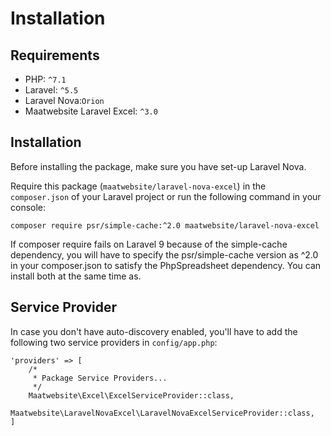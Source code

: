 # Installation

## Requirements

* PHP: `^7.1`
* Laravel: `^5.5`
* Laravel Nova:`Orion` 
* Maatwebsite Laravel Excel: `^3.0` 

## Installation

Before installing the package, make sure you have set-up Laravel Nova.

Require this package (`maatwebsite/laravel-nova-excel`) in the `composer.json` of your Laravel project or run the following command in your console:

```
composer require psr/simple-cache:^2.0 maatwebsite/laravel-nova-excel
```

If composer require fails on Laravel 9 because of the simple-cache dependency, you will have to specify the psr/simple-cache version as ^2.0 in your composer.json to satisfy the PhpSpreadsheet dependency. You can install both at the same time as.

## Service Provider

In case you don't have auto-discovery enabled, you'll have to add the following two service providers in `config/app.php`:

```
'providers' => [
    /*
     * Package Service Providers...
     */
    Maatwebsite\Excel\ExcelServiceProvider::class,
    Maatwebsite\LaravelNovaExcel\LaravelNovaExcelServiceProvider::class,
]
```
